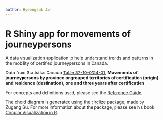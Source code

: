 ```yaml
---
author: Hyeongsuk Jin
---
```


# R Shiny app for movements of journeypersons

A data visualization application to help understand trends and patterns in the mobility of certified journeypersons in Canada.

Data from Statistics Canada [Table 37-10-0154-01](https://www150.statcan.gc.ca/t1/tbl1/en/tv.action?pid=3710015401), **Movements of journeypersons by province or grouped territories of certification (origin) and residence (destination), one and three years after certification**

For concepts and definitions used, please see the [Reference Guide](https://www150.statcan.gc.ca/n1/en/catalogue/37200001).

The chord diagram is generated using the [circlize](https://cran.r-project.org/package=circlize) package, made by Zugang Gu. For more information about the package, please see his book [Circular Visualization in R](https://jokergoo.github.io/circlize_book/book/).
